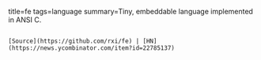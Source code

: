 title=fe
tags=language
summary=Tiny, embeddable language implemented in ANSI C.
~~~~~~

[Source](https://github.com/rxi/fe) | [HN](https://news.ycombinator.com/item?id=22785137)
